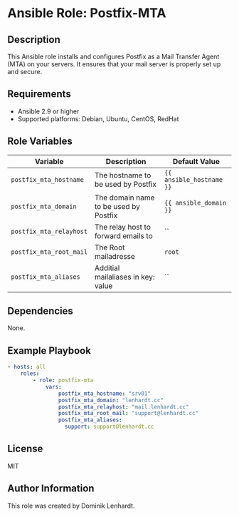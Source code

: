 # Ansible Role: Postfix-MTA

## Description

This Ansible role installs and configures Postfix as a Mail Transfer Agent (MTA) on your servers. It ensures that your mail server is properly set up and secure.

## Requirements

- Ansible 2.9 or higher
- Supported platforms: Debian, Ubuntu, CentOS, RedHat

## Role Variables

| Variable                   | Description                                      | Default Value            |
|----------------------------|--------------------------------------------------|--------------------------|
| `postfix_mta_hostname`     | The hostname to be used by Postfix               | `{{ ansible_hostname }}` |
| `postfix_mta_domain`       | The domain name to be used by Postfix            | `{{ ansible_domain }}`   |
| `postfix_mta_relayhost`    | The relay host to forward emails to              | ``                       |
| `postfix_mta_root_mail`    | The Root mailadresse                             | `root`                   |
| `postfix_mta_aliases`      | Additial mailaliases in key: value               | ``                       |


## Dependencies

None.

## Example Playbook

```yaml
- hosts: all
    roles:
        - role: postfix-mta
            vars:
                postfix_mta_hostname: "srv01"
                postfix_mta_domain: "lenhardt.cc"
                postfix_mta_relayhost: "mail.lenhardt.cc"
                postfix_mta_root_mail: "support@lenhardt.cc"
                postfix_mta_aliases:
                  support: support@lenhardt.cc
```

## License

MIT

## Author Information

This role was created by Dominik Lenhardt.

